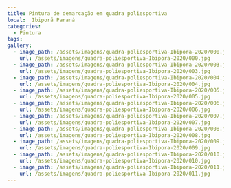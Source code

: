 ```yaml
---
title: Pintura de demarcação em quadra poliesportiva
local:  Ibiporã Paraná
categories:
  - Pintura
tags:
gallery:
  - image_path: /assets/imagens/quadra-poliesportiva-Ibipora-2020/000.jpg
    url: /assets/imagens/quadra-poliesportiva-Ibipora-2020/000.jpg
  - image_path: /assets/imagens/quadra-poliesportiva-Ibipora-2020/003.jpg
    url: /assets/imagens/quadra-poliesportiva-Ibipora-2020/003.jpg
  - image_path: /assets/imagens/quadra-poliesportiva-Ibipora-2020/004.jpg
    url: /assets/imagens/quadra-poliesportiva-Ibipora-2020/004.jpg
  - image_path: /assets/imagens/quadra-poliesportiva-Ibipora-2020/005.jpg
    url: /assets/imagens/quadra-poliesportiva-Ibipora-2020/005.jpg
  - image_path: /assets/imagens/quadra-poliesportiva-Ibipora-2020/006.jpg
    url: /assets/imagens/quadra-poliesportiva-Ibipora-2020/006.jpg
  - image_path: /assets/imagens/quadra-poliesportiva-Ibipora-2020/007.jpg
    url: /assets/imagens/quadra-poliesportiva-Ibipora-2020/007.jpg
  - image_path: /assets/imagens/quadra-poliesportiva-Ibipora-2020/008.jpg
    url: /assets/imagens/quadra-poliesportiva-Ibipora-2020/008.jpg
  - image_path: /assets/imagens/quadra-poliesportiva-Ibipora-2020/009.jpg
    url: /assets/imagens/quadra-poliesportiva-Ibipora-2020/009.jpg
  - image_path: /assets/imagens/quadra-poliesportiva-Ibipora-2020/010.jpg
    url: /assets/imagens/quadra-poliesportiva-Ibipora-2020/010.jpg
  - image_path: /assets/imagens/quadra-poliesportiva-Ibipora-2020/011.jpg
    url: /assets/imagens/quadra-poliesportiva-Ibipora-2020/011.jpg
---
```

